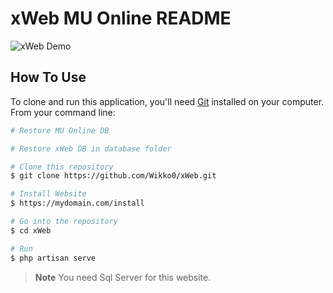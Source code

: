 # xWeb MU Online README


![xWeb Demo](https://i.imgur.com/LNaUw0f.png)

## How To Use

To clone and run this application, you'll need [Git](https://git-scm.com) installed on your computer. From your command line:

```bash
# Restore MU Online DB

# Restore xWeb DB in database folder

# Clone this repository
$ git clone https://github.com/Wikko0/xWeb.git

# Install Website
$ https://mydomain.com/install

# Go into the repository
$ cd xWeb

# Run
$ php artisan serve
```

> **Note**
> You need Sql Server for this website.

